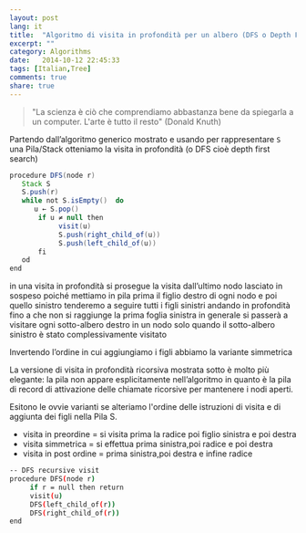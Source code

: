 ```yaml
---
layout: post
lang: it
title:  "Algoritmo di visita in profondità per un albero (DFS o Depth First Search)"
excerpt: ""
category: Algorithms
date:   2014-10-12 22:45:33
tags: [Italian,Tree]
comments: true
share: true
---
```


> "La scienza è ciò che comprendiamo abbastanza bene da spiegarla a un computer. L'arte è tutto il resto" (Donald Knuth)

Partendo dall’algoritmo generico mostrato e usando per rappresentare `S` una Pila/Stack otteniamo la visita in profondità (o DFS cioè depth first search)

```java
procedure DFS(node r)
   Stack S
   S.push(r)
   while not S.isEmpty()  do
      u ← S.pop()
       if u ≠ null then
            visit(u)
            S.push(right_child_of(u))
            S.push(left_child_of(u))
       fi
   od
end 
```

in una visita in profondità si prosegue la visita dall’ultimo nodo lasciato in sospeso
poiché mettiamo in pila prima il figlio destro di ogni nodo e poi quello sinistro tenderemo a seguire tutti i figli sinistri andando in profondità fino a che non si raggiunge la prima foglia sinistra in generale si passerà a visitare ogni sotto-albero destro in un nodo solo quando il sotto-albero sinistro è stato complessivamente visitato


Invertendo l’ordine in cui aggiungiamo i figli abbiamo la variante simmetrica

La versione di visita in profondità ricorsiva mostrata sotto è molto più elegante:
la pila non appare esplicitamente nell’algoritmo in quanto è la pila di record di attivazione  delle chiamate ricorsive per mantenere i nodi aperti.

Esitono le ovvie varianti se alteriamo l'ordine delle istruzioni di visita e di aggiunta dei figli nella Pila S.
* visita in preordine = si visita prima la radice poi figlio sinistra e poi destra
* visita simmetrica   = si effettua prima sinistra,poi radice e poi destra
* visita in post ordine = prima sinistra,poi destra e infine radice

```bash
-- DFS recursive visit
procedure DFS(node r)
     if r = null then return
     visit(u)
     DFS(left_child_of(r))
     DFS(right_child_of(r))
end
```
